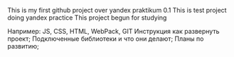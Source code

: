 This is my first github project over yandex praktikum
0.1
This is test project doing yandex practice
This project begun for studying

Например: JS, CSS, HTML, WebPack, GIT
Инструкция как развернуть проект;
Подключенные библиотеки и что они делают;
Планы по развитию;
